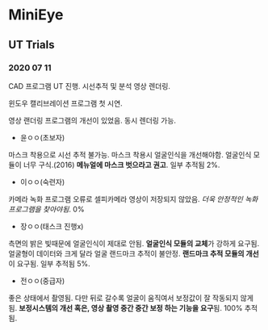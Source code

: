 # MiniEye

## UT Trials

### 2020 07 11

CAD 프로그램 UT 진행. 시선추적 및 분석 영상 렌더링.

윈도우 캘리브레이션 프로그램 첫 시연.

영상 랜더링 프로그램의 개선이 있었음. 동시 렌더링 가능.

- 윤ㅇㅇ(초보자)

마스크 착용으로 시선 추적 불가능. 마스크 착용시 얼굴인식을 개선해야함. 얼굴인식 모듈이 너무 구식.(2016) **메뉴얼에 마스크 벗으라고 권고**. 일부 추적됨 2%.

- 이ㅇㅇ(숙련자)

카메라 녹화 프로그램 오류로 셀피카메라 영상이 저장되지 않았음. *더욱 안정적인 녹화 프로그램을 찾아야됨*. 0%

- 장ㅇㅇ(태스크 진행x)

측면의 밝은 빛때문에 얼굴인식이 제대로 안됨. **얼굴인식 모듈의 교체**가 강하게 요구됨. 얼굴형이 데이터와 크게 달라 얼굴 랜드마크 추적이 불안정. **랜드마크 추적 모듈의 개선**이 요구됨. 일부 추적됨 5%.

- 전ㅇㅇ(중급자)

좋은 상태에서 촬영됨. 다만 뒤로 갈수록 얼굴이 움직여서 보정값이 잘 작동되지 않게 됨. **보정시스템의 개선 혹은, 영상 촬영 중간 중간 보정 하는 기능을 요구**됨. 100% 추적됨.
